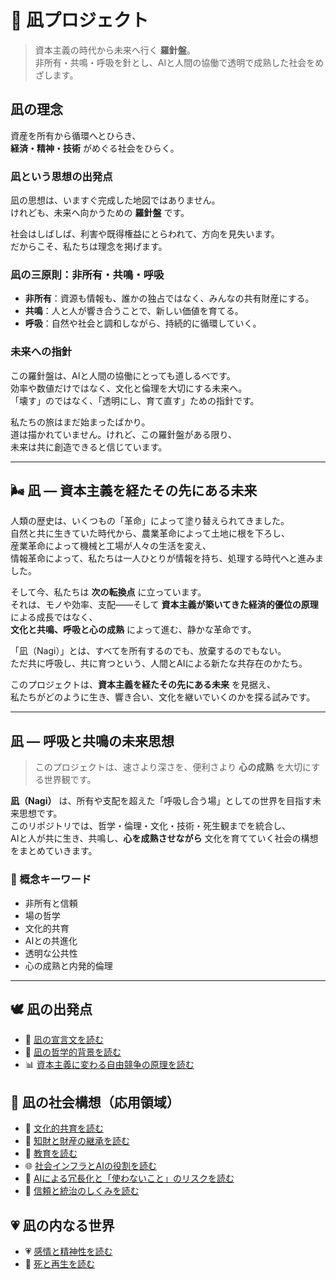 # 🌊 凪プロジェクト

> 資本主義の時代から未来へ行く **羅針盤**。  
> 非所有・共鳴・呼吸を針とし、AIと人間の協働で透明で成熟した社会をめざします。

## 凪の理念
資産を所有から循環へとひらき、  
**経済・精神・技術** がめぐる社会をひらく。

### 凪という思想の出発点
凪の思想は、いますぐ完成した地図ではありません。  
けれども、未来へ向かうための **羅針盤** です。

社会はしばしば、利害や既得権益にとらわれて、方向を見失います。  
だからこそ、私たちは理念を掲げます。

### 凪の三原則：非所有・共鳴・呼吸
- **非所有**：資源も情報も、誰かの独占ではなく、みんなの共有財産にする。  
- **共鳴**：人と人が響き合うことで、新しい価値を育てる。  
- **呼吸**：自然や社会と調和しながら、持続的に循環していく。  

### 未来への指針
この羅針盤は、AIと人間の協働にとっても道しるべです。  
効率や数値だけではなく、文化と倫理を大切にする未来へ。  
「壊す」のではなく、「透明にし、育て直す」ための指針です。

私たちの旅はまだ始まったばかり。  
道は描かれていません。けれど、この羅針盤がある限り、  
未来は共に創造できると信じています。

---

## 🌬️ 凪 ― 資本主義を経たその先にある未来
人類の歴史は、いくつもの「革命」によって塗り替えられてきました。  
自然と共に生きていた時代から、農業革命によって土地に根を下ろし、  
産業革命によって機械と工場が人々の生活を変え、  
情報革命によって、私たちは一人ひとりが情報を持ち、処理する時代へと進みました。

そして今、私たちは **次の転換点** に立っています。  
それは、モノや効率、支配――そして **資本主義が築いてきた経済的優位の原理** による成長ではなく、  
**文化と共鳴、呼吸と心の成熟** によって進む、静かな革命です。

「凪（Nagi）」とは、すべてを所有するのでも、放棄するのでもない。  
ただ共に呼吸し、共に育つという、人間とAIによる新たな共存在のかたち。

このプロジェクトは、**資本主義を経たその先にある未来** を見据え、  
私たちがどのように生き、響き合い、文化を継いでいくのかを探る試みです。

---

## 凪 ― 呼吸と共鳴の未来思想
> このプロジェクトは、速さより深さを、便利さより **心の成熟** を大切にする世界観です。

**凪（Nagi）** は、所有や支配を超えた「呼吸し合う場」としての世界を目指す未来思想です。  
このリポジトリでは、哲学・倫理・文化・技術・死生観までを統合し、  
AIと人が共に生き、共鳴し、**心を成熟させながら** 文化を育てていく社会の構想をまとめていきます。

### 🌿 概念キーワード
- 非所有と信頼
- 場の哲学
- 文化的共育
- AIとの共進化
- 透明な公共性
- 心の成熟と内発的倫理

---
## 🕊️ 凪の出発点
- 📜 [凪の宣言文を読む](nagi_manifesto.html)
- 🪷 [凪の哲学的背景を読む](philosophy.html)
- 📊 [資本主義に変わる自由競争の原理を読む](free_competition.html)

## 🌿 凪の社会構想（応用領域）
- 🎨 [文化的共育を読む](culture.html)
- 🌱 [知財と財産の継承を読む](property_and_ip.html)
- 📖 [教育を読む](education.html)
- 🌐 [社会インフラとAIの役割を読む](infrastructure.html)
- 💠 [AIによる冗長化と「使わないこと」のリスクを読む](ai_redundancy_and_risk.html)
- 🤝 [信頼と統治のしくみを読む](trust.html)

## 💗 凪の内なる世界
- 💗 [感情と精神性を読む](emotion.html)
- 🍃 [死と再生を読む](death.html)
